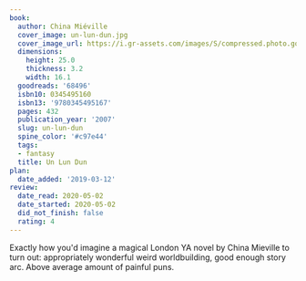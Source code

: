 ```yaml
---
book:
  author: China Miéville
  cover_image: un-lun-dun.jpg
  cover_image_url: https://i.gr-assets.com/images/S/compressed.photo.goodreads.com/books/1170692699l/68496._SY475_.jpg
  dimensions:
    height: 25.0
    thickness: 3.2
    width: 16.1
  goodreads: '68496'
  isbn10: 0345495160
  isbn13: '9780345495167'
  pages: 432
  publication_year: '2007'
  slug: un-lun-dun
  spine_color: '#c97e44'
  tags:
  - fantasy
  title: Un Lun Dun
plan:
  date_added: '2019-03-12'
review:
  date_read: 2020-05-02
  date_started: 2020-05-02
  did_not_finish: false
  rating: 4
---
```


Exactly how you'd imagine a magical London YA novel by China Mieville to turn out: appropriately wonderful weird worldbuilding, good enough story arc. Above average amount of painful puns.
